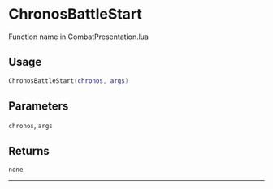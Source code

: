 # ChronosBattleStart
Function name in CombatPresentation.lua
## Usage
```lua
ChronosBattleStart(chronos, args)
```
## Parameters
`chronos`, `args`
## Returns
`none`

---
